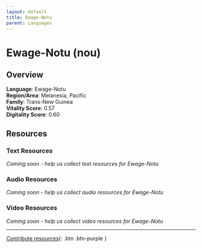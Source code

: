 ```yaml
---
layout: default
title: Ewage-Notu
parent: Languages
---
```


# Ewage-Notu (nou)

## Overview

**Language**: Ewage-Notu  
**Region/Area**: Melanesia, Pacific  
**Family**: Trans-New Guinea  
**Vitality Score**: 0.57  
**Digitality Score**: 0.60  

## Resources

### Text Resources
*Coming soon - help us collect text resources for Ewage-Notu*

### Audio Resources
*Coming soon - help us collect audio resources for Ewage-Notu*

### Video Resources
*Coming soon - help us collect video resources for Ewage-Notu*

---

[Contribute resources](https://fairtrain.github.io/){: .btn .btn-purple }
